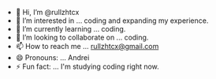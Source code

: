 - 👋 Hi, I’m @rullzhtcx
- 👀 I’m interested in ... coding and expanding my experience.
- 🌱 I’m currently learning ... coding.
- 💞️ I’m looking to collaborate on ... coding.
- 📫 How to reach me ... rullzhtcx@gmail.com
- 😄 Pronouns: ... Andrei
- ⚡ Fun fact: ... I'm studying coding right now.

<!---
rullzhtcx/rullzhtcx is a ✨ special ✨ repository because its `README.md` (this file) appears on your GitHub profile.
You can click the Preview link to take a look at your changes.
--->
